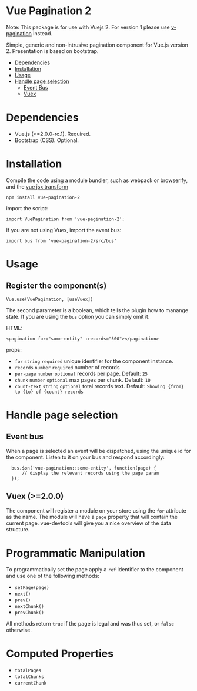 # Vue Pagination 2

Note: This package is for use with Vuejs 2.
For version 1 please use [v-pagination](https://www.npmjs.com/package/v-pagination) instead.

Simple, generic and non-intrusive pagination component for Vue.js version 2.
Presentation is based on bootstrap.

- [Dependencies](#dependencies)
- [Installation](#installation)
- [Usage](#usage)
- [Handle page selection](#handle-page-selection)
  - [Event Bus](#event-bus)
  - [Vuex](#vuex)

# Dependencies

* Vue.js (>=2.0.0-rc.1). Required.
* Bootstrap (CSS). Optional.

# Installation

Compile the code using a module bundler, such as webpack or browserify, and the [vue jsx transform](https://github.com/vuejs/babel-plugin-transform-vue-jsx)

    npm install vue-pagination-2

import the script:

    import VuePagination from 'vue-pagination-2';

If you are not using Vuex, import the event bus:

    import bus from 'vue-pagination-2/src/bus'

# Usage

## Register the component(s)

    Vue.use(VuePagination, [useVuex])

The second parameter is a boolean, which tells the plugin how to manange state.
If you are using the `bus` option you can simply omit it.

HTML:

    <pagination for="some-entity" :records="500"></pagination>

props:

* `for` `string` `required` unique identifier for the component instance.
* `records` `number` `required` number of records
* `per-page` `number` `optional` records per page. Default: `25`
* `chunk` `number` `optional` max pages per chunk. Default: `10`
* `count-text` `string` `optional` total records text. Default: `Showing {from} to {to} of {count} records`

# Handle page selection

## Event bus

When a page is selected an event will be dispatched, using the unique id for the component.
Listen to it on your bus and respond accordingly:

      bus.$on('vue-pagination::some-entity', function(page) {
          // display the relevant records using the page param
      });

## Vuex (>=2.0.0)

The component will register a module on your store using the `for` attribute as the name.
The module will have a `page` property that will contain the current page.
vue-devtools will give you a nice overview of the data structure.

# Programmatic Manipulation

To programmatically set the page apply a `ref` identifier to the component and use one of the following methods:

* `setPage(page)`
* `next()`
* `prev()`
* `nextChunk()`
* `prevChunk()`

All methods return `true` if the page is legal and was thus set, or `false` otherwise.

# Computed Properties

* `totalPages`
* `totalChunks`
* `currentChunk`
